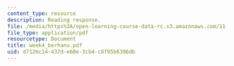 ```yaml
---
content_type: resource
description: Reading response.
file: /media/https%3A/open-learning-course-data-rc.s3.amazonaws.com/11-946-planning-in-transition-economies-for-growth-and-equity-spring-2004/d7126c14437de60e3cb4c8f95b6306db_week4_berhanu.pdf
file_type: application/pdf
resourcetype: Document
title: week4_berhanu.pdf
uid: d7126c14-437d-e60e-3cb4-c8f95b6306db
---
```

